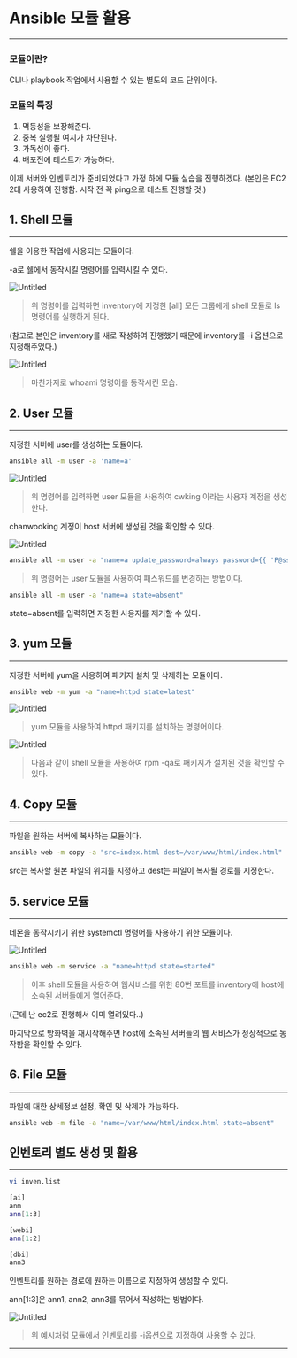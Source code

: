 # Ansible 모듈 활용

---

### 모듈이란?

CLI나 playbook 작업에서 사용할 수 있는 별도의 코드 단위이다.

### 모듈의 특징

1. 멱등성을 보장해준다.
2. 중복 실행될 여지가 차단된다.
3. 가독성이 좋다.
4. 배포전에 테스트가 가능하다.

이제 서버와 인벤토리가 준비되었다고 가정 하에 모듈 실습을 진행하겠다.
(본인은 EC2 2대 사용하여 진행함. 시작 전 꼭 ping으로 테스트 진행할 것.)

## 1. Shell 모듈

---

쉘을 이용한 작업에 사용되는 모듈이다.

-a로 쉘에서 동작시킬 명령어를 입력시킬 수 있다.

![Untitled](Ansible%20%E1%84%86%E1%85%A9%E1%84%83%E1%85%B2%E1%86%AF%20%E1%84%92%E1%85%AA%E1%86%AF%E1%84%8B%E1%85%AD%E1%86%BC%201b47ee18606e4d09a230dc3d9dab3de3/Untitled.png)

> 위 명령어를 입력하면 inventory에 지정한 [all] 모든 그룹에게 shell 모듈로 ls 명령어를 실행하게 된다.
> 

(참고로 본인은 inventory를 새로 작성하여 진행했기 때문에 inventory를 -i 옵션으로 지정해주었다.)

![Untitled](Ansible%20%E1%84%86%E1%85%A9%E1%84%83%E1%85%B2%E1%86%AF%20%E1%84%92%E1%85%AA%E1%86%AF%E1%84%8B%E1%85%AD%E1%86%BC%201b47ee18606e4d09a230dc3d9dab3de3/Untitled%201.png)

> 마찬가지로 whoami 명령어를 동작시킨 모습.
> 

## 2. User 모듈

---

지정한 서버에 user를 생성하는 모듈이다.

```bash
ansible all -m user -a 'name=a'
```

![Untitled](Ansible%20%E1%84%86%E1%85%A9%E1%84%83%E1%85%B2%E1%86%AF%20%E1%84%92%E1%85%AA%E1%86%AF%E1%84%8B%E1%85%AD%E1%86%BC%201b47ee18606e4d09a230dc3d9dab3de3/Untitled%202.png)

> 위 명령어를 입력하면 user 모듈을 사용하여 cwking 이라는 사용자 계정을 생성한다.
> 

chanwooking 계정이 host 서버에 생성된 것을 확인할 수 있다.

![Untitled](Ansible%20%E1%84%86%E1%85%A9%E1%84%83%E1%85%B2%E1%86%AF%20%E1%84%92%E1%85%AA%E1%86%AF%E1%84%8B%E1%85%AD%E1%86%BC%201b47ee18606e4d09a230dc3d9dab3de3/Untitled%203.png)

```bash
ansible all -m user -a "name=a update_password=always password={{ 'P@ssw0rd' | password_hash('sha512') }}"
```

> 위 명령어는 user 모듈을 사용하여 패스워드를 변경하는 방법이다.
> 

```bash
ansible all -m user -a "name=a state=absent"
```

state=absent를 입력하면 지정한 사용자를 제거할 수 있다.

## 3. yum 모듈

---

지정한 서버에 yum을 사용하여 패키지 설치 및 삭제하는 모듈이다.

```bash
ansible web -m yum -a "name=httpd state=latest"
```

![Untitled](Ansible%20%E1%84%86%E1%85%A9%E1%84%83%E1%85%B2%E1%86%AF%20%E1%84%92%E1%85%AA%E1%86%AF%E1%84%8B%E1%85%AD%E1%86%BC%201b47ee18606e4d09a230dc3d9dab3de3/Untitled%204.png)

> yum 모듈을 사용하여 httpd 패키지를 설치하는 명령어이다.
> 

![Untitled](Ansible%20%E1%84%86%E1%85%A9%E1%84%83%E1%85%B2%E1%86%AF%20%E1%84%92%E1%85%AA%E1%86%AF%E1%84%8B%E1%85%AD%E1%86%BC%201b47ee18606e4d09a230dc3d9dab3de3/Untitled%205.png)

> 다음과 같이 shell 모듈을 사용하여 rpm -qa로 패키지가 설치된 것을 확인할 수 있다.
> 

## 4. Copy 모듈

---

파일을 원하는 서버에 복사하는 모듈이다.

```bash
ansible web -m copy -a "src=index.html dest=/var/www/html/index.html"
```

src는 복사할 원본 파일의 위치를 지정하고 dest는 파일이 복사될 경로를 지정한다.

## 5. service 모듈

---

데몬을 동작시키기 위한 systemctl 명령어를 사용하기 위한 모듈이다.

![Untitled](Ansible%20%E1%84%86%E1%85%A9%E1%84%83%E1%85%B2%E1%86%AF%20%E1%84%92%E1%85%AA%E1%86%AF%E1%84%8B%E1%85%AD%E1%86%BC%201b47ee18606e4d09a230dc3d9dab3de3/Untitled%206.png)

```bash
ansible web -m service -a "name=httpd state=started"
```

> 이후 shell 모듈을 사용하여 웹서비스를 위한 80번 포트를 inventory에 host에 소속된 서버들에게 열어준다.
> 

(근데 난 ec2로 진행해서 이미 열려있다..)

마지막으로 방화벽을 재시작해주면 host에 소속된 서버들의 웹 서비스가 정상적으로 동작함을 확인할 수 있다.

## 6. File 모듈

---

파일에 대한 상세정보 설정, 확인 및 삭제가 가능하다.

```bash
ansible web -m file -a "name=/var/www/html/index.html state=absent"
```

## 인벤토리 별도 생성 및 활용

---

```bash
vi inven.list

[ai]
anm
ann[1:3]

[webi]
ann[1:2]

[dbi]
ann3
```

인벤토리를 원하는 경로에 원하는 이름으로 지정하여 생성할 수 있다.

ann[1:3]은 ann1, ann2, ann3를 묶어서 작성하는 방법이다.

![Untitled](Ansible%20%E1%84%86%E1%85%A9%E1%84%83%E1%85%B2%E1%86%AF%20%E1%84%92%E1%85%AA%E1%86%AF%E1%84%8B%E1%85%AD%E1%86%BC%201b47ee18606e4d09a230dc3d9dab3de3/Untitled%207.png)

> 위 예시처럼 모듈에서 인벤토리를 -i옵션으로 지정하여 사용할 수 있다.
> 

---